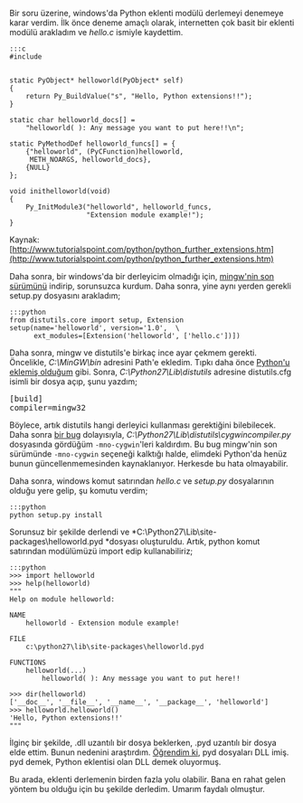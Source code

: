 <!--
.. date: 2012-08-22 16:49:00
.. title: Windows'da Python eklentisi nasıl derlenir?
.. slug: eklenti-windows-derleme
.. description: C ile yazılmış bir eklenti modülünü Windows platformu üzerinde derlemeyi örneklerle anlatan bu yazıyı, Python için C eklentisi geliştirmek isteyenler okuyabilir.
-->


Bir soru üzerine, windows'da Python eklenti modülü derlemeyi denemeye
karar verdim. İlk önce deneme amaçlı olarak, internetten çok basit bir
eklenti modülü arakladım ve *hello.c* ismiyle kaydettim. <!-- TEASER_END -->

    :::c
    #include 
    
     
    static PyObject* helloworld(PyObject* self)
    {
        return Py_BuildValue("s", "Hello, Python extensions!!");
    }
    
    static char helloworld_docs[] =
        "helloworld( ): Any message you want to put here!!\n";
    
    static PyMethodDef helloworld_funcs[] = {
        {"helloworld", (PyCFunction)helloworld, 
         METH_NOARGS, helloworld_docs},
        {NULL}
    };
    
    void inithelloworld(void)
    {
        Py_InitModule3("helloworld", helloworld_funcs,
                       "Extension module example!");
    }

Kaynak: [http://www.tutorialspoint.com/python/python_further_extensions.htm](http://www.tutorialspoint.com/python/python_further_extensions.htm)

Daha sonra, bir windows'da bir derleyicim olmadığı için, [mingw'nin son sürümünü][] indirip, sorunsuzca kurdum. Daha sonra, yine aynı yerden
gerekli setup.py dosyasını arakladım;

    :::python
    from distutils.core import setup, Extension
    setup(name='helloworld', version='1.0',  \
          ext_modules=[Extension('helloworld', ['hello.c'])])

Daha sonra, mingw ve distutils'e birkaç ince ayar çekmem gerekti.
Öncelikle, *C:\\MinGW\\bin* adresini Path'e ekledim. Tıpkı daha önce
[Python'u eklemiş olduğum][] gibi. Sonra, *C:\\Python27\\Lib\\distutils*
adresine distutils.cfg isimli bir dosya açıp, şunu yazdım;

<pre>
[build]
compiler=mingw32
</pre>

Böylece, artık distutils hangi derleyici kullanması gerektiğini
bilebilecek. Daha sonra [bir bug] dolayısıyla, *C:\\Python27\\Lib\\distutils\\cygwincompiler.py* dosyasında gördüğüm `-mno-cygwin`'leri kaldırdım. Bu bug mingw'nin son
sürümünde `-mno-cygwin` seçeneği kalktığı halde, elimdeki Python'da
henüz bunun güncellenmemesinden kaynaklanıyor. Herkesde bu hata
olmayabilir.

Daha sonra, windows komut satırından *hello.c* ve *setup.py*
dosyalarının olduğu yere gelip, şu komutu verdim;

    :::python
    python setup.py install

Sorunsuz bir şekilde derlendi
ve *C:\\Python27\\Lib\\site-packages\\helloworld.pyd *dosyası
oluşturuldu. Artık, python komut satırından modülümüzü import edip
kullanabiliriz;

    :::python
    >>> import helloworld
    >>> help(helloworld)
	"""
    Help on module helloworld:
    
    NAME
        helloworld - Extension module example!
    
    FILE
        c:\python27\lib\site-packages\helloworld.pyd
    
    FUNCTIONS
        helloworld(...)
            helloworld( ): Any message you want to put here!!
    
    >>> dir(helloworld)
    ['__doc__', '__file__', '__name__', '__package__', 'helloworld']
    >>> helloworld.helloworld()
    'Hello, Python extensions!!'
	"""

İlginç bir şekilde, .dll uzantılı bir dosya beklerken, .pyd uzantılı bir
dosya elde ettim. Bunun nedenini araştırdım. [Öğrendim ki][], pyd
dosyaları DLL imiş. pyd demek, Python eklentisi olan DLL demek
oluyormuş.

Bu arada, eklenti derlemenin birden fazla yolu olabilir. Bana en rahat
gelen yöntem bu olduğu için bu şekilde derledim. Umarım faydalı
olmuştur.

  [mingw'nin son sürümünü]: http://sourceforge.net/projects/mingw/files/latest/download
    "mingw"
  [Python'u eklemiş olduğum]: http://www.istihza.com/py2/windows-path.html
    "Windows'ta Python'ı YOL'a (PATH) Eklemek"
  [bir bug]: http://bugs.python.org/issue12641
    "Remove -mno-cygwin from distutils"
  [Öğrendim ki]: http://docs.python.org/faq/windows.html#is-a-pyd-file-the-same-as-a-dll
    "Is a *.pyd file the same as a DLL?"